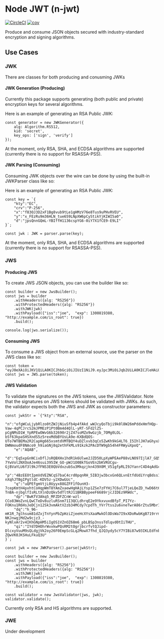 # Node JWT (n-jwt)
[![CircleCI](https://dl.circleci.com/status-badge/img/circleci/QpYzT8jWrMkgEPvicwJuap/YNYnTVcP4HB47YfXPRmTX/tree/main.svg?style=svg&circle-token=cc1487f8c09dcc26fa3b7be11dadfeb157362edf)](https://dl.circleci.com/status-badge/redirect/circleci/QpYzT8jWrMkgEPvicwJuap/YNYnTVcP4HB47YfXPRmTX/tree/main) [![cov](https://JordanLittell.github.io/n-jwt/badges/coverage.svg)](https://github.com/JordanLittell/n-jwt/actions)

Produce and consume JSON objects secured with industry-standard encryption and signing algorithms.

## Use Cases

### JWK

There are classes for both producing and conusming JWKs

#### JWK Generation (Producing)
Currently this package supports generating (both public and private) encryption keys for several algorithms.

Here is an example of generating an RSA Public JWK:
```
const generator = new JWKGenerator({
    alg: Algorithm.RS512,
    kid: 'secret',
    key_ops: ['sign', 'verify']
});
```

At the moment, only RSA, SHA, and ECDSA algorithms are supported (currently there is no support for RSASSA-PSS).

#### JWK Parsing (Consuming)
Consuming JWK objects over the wire can be done by using the built-in JWKParser class like so:

Here is an example of generating an RSA Public JWK:
```
const key = `{
    "kty":"EC",
    "crv":"P-256",
    "x":"f83OJ3D2xF1Bg8vub9tLe1gHMzV76e8Tus9uPHvRVEU",
    "y":"x_FEzRu9m36HLN_tue659LNpXW6pCyStikYjKIWI5a0",
    "d":"jpsQnnGQmL-YBIffH1136cspYG6-0iY7X1fCE9-E9LI"
}`;

const jwk : JWK = parser.parse(key);
```

At the moment, only RSA, SHA, and ECDSA algorithms are supported (currently there is no support for RSASSA-PSS).

### JWS
#### Producing JWS
To create JWS JSON objects, you can use the builder like so:
```
const builder = new JwsBuilder();
const jws = builder
    .withHeaders({alg: "RS256"})
    .withProtectedHeaders({alg: "RS256"})
    .withJWK(jwk)
    .withPayload({"iss":"joe",  "exp": 1300819380, "http://example.com/is_root": true})
    .build();

console.log(jws.serialize());
```

#### Consuming JWS
To consume a JWS object from an external source, use the parser on the JWS class like so:

```
const token = "eyJ0eXAiOiJKV1QiLA0KICJhbGciOiJIUzI1NiJ9.eyJpc3MiOiJqb2UiLA0KICJleHAiOjEzMDA4MTkzODAsDQogImh0dHA6Ly9leGFtcGxlLmNvbS9pc19yb290Ijp0cnVlfQ.AF9JZKWRn2omJDrJrWeoVQyjR3PcGFiAe0_dC04hwyE";
const jws = JWS.parse(token);
```

#### JWS Validation
To validate the signatures on the JWS tokens, use the JWSValidator. Note that the signatures on JWS tokens should be validated with JWKs. As such, the validator expects both the JWS and JWK as constructor parameters:

```
const jwkStr = `{"kty":"RSA",
    "n":"ofgWCuLjybRlzo0tZWJjNiuSfb4p4fAkd_wWJcyQoTbji9k0l8W26mPddxHmfHQp-Vaw-4qPCJrcS2mJPMEzP1Pt0Bm4d4QlL-yRT-SFd2lZS-pCgNMsD1W_YpRPEwOWvG6b32690r2jZ47soMZo9wGzjb_7OMg0LOL-bSf63kpaSHSXndS5z5rexMdbBYUsLA9e-KXBdQOS-UTo7WTBEMa2R2CapHg665xsmtdVMTBQY4uDZlxvb3qCo5ZwKh9kG4LT6_I5IhlJH7aGhyxXFvUK-DWNmoudF8NAco9_h9iaGNj8q2ethFkMLs91kzk2PAcDTW9gb54h4FRWyuXpoQ",
    "e":"AQAB",
    "d":"Eq5xpGnNCivDflJsRQBXHx1hdR1k6Ulwe2JZD50LpXyWPEAeP88vLNO97IjlA7_GQ5sLKMgvfTeXZx9SE-7YwVol2NXOoAJe46sui395IW_GO-pWJ1O0BkTGoVEn2bKVRUCgu-GjBVaYLU6f3l9kJfFNS3E0QbVdxzubSu3Mkqzjkn439X0M_V51gfpRLI9JYanrC4D4qAdGcopV_0ZHHzQlBjudU2QvXt4ehNYTCBr6XCLQUShb1juUO1ZdiYoFaFQT5Tw8bGUl_x_jTj3ccPDVZFD9pIuhLhBOneufuBiB4cS98l2SR_RQyGWSeWjnczT0QU91p1DhOVRuOopznQ",
    "p":"4BzEEOtIpmVdVEZNCqS7baC4crd0pqnRH_5IB3jw3bcxGn6QLvnEtfdUdiYrqBdss1l58BQ3KhooKeQTa9AB0Hw_Py5PJdTJNPY8cQn7ouZ2KKDcmnPGBY5t7yLc1QlQ5xHdwW1VhvKn-nXqhJTBgIPgtldC-KDV5z-y2XDwGUc",
    "q":"uQPEfgmVtjL0Uyyx88GZFF1fOunH3-7cepKmtH4pxhtCoHqpWmT8YAmZxaewHgHAjLYsp1ZSe7zFYHj7C6ul7TjeLQeZD_YwD66t62wDmpe_HlB-TnBA-njbglfIsRLtXlnDzQkv5dTltRJ11BKBBypeeF6689rjcJIDEz9RWdc",
    "dp":"BwKfV3Akq5_MFZDFZCnW-wzl-CCo83WoZvnLQwCTeDv8uzluRSnm71I3QCLdhrqE2e9YkxvuxdBfpT_PI7Yz-FOKnu1R6HsJeDCjn12Sk3vmAktV2zb34MCdy7cpdTh_YVr7tss2u6vneTwrA86rZtu5Mbr1C1XsmvkxHQAdYo0",
    "dq":"h_96-mK1R_7glhsum81dZxjTnYynPbZpHziZjeeHcXYsXaaMwkOlODsWa7I9xXDoRwbKgB719rrmI2oKr6N3Do9U0ajaHF-NKJnwgjMd2w9cjz3_-kyNlxAr2v4IKhGNpmM5iIgOS1VZnOZ68m6_pbLBSp3nssTdlqvd0tIiTHU",
    "qi":"IYd7DHOhrWvxkwPQsRM2tOgrjbcrfvtQJipd-DlcxyVuuM9sQLdgjVk2oy26F0EmpScGLq2MowX7fhd_QJQ3ydy5cY7YIBi87w93IKLEdfnbJtoOPLUW0ITrJReOgo1cq9SbsxYawBgfp_gh6A5603k2-ZQwVK0JKSHuLFkuQ3U"
}`;

const jwk = new JWKParser().parse(jwkStr);

const builder = new JwsBuilder();
const jws = builder
    .withHeaders({alg: "RS256"})
    .withProtectedHeaders({alg: "RS256"})
    .withJWK(jwk)
    .withPayload({"iss":"joe",  "exp": 1300819380, "http://example.com/is_root": true})
    .build();

const validator = new JwsValidator(jws, jwk);
validator.validate();
```

Currently only RSA and HS algorithms are supported. 

### JWE
Under development



